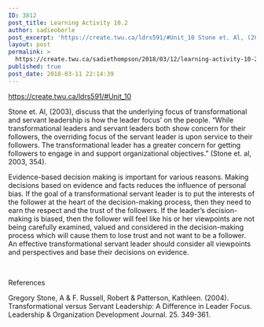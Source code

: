 ```yaml
---
ID: 3812
post_title: Learning Activity 10.2
author: sadieoberle
post_excerpt: 'https://create.twu.ca/ldrs591/#Unit_10 Stone et. Al, (2003), discuss that the underlying focus of transformational and servant leadership is how the leader focus&rsquo; on the people. &ldquo;While transformational leaders and servant leaders both show concern for their followers, the overriding focus of the servant leader is upon service to their followers. The transformational leader has a greater concern &hellip; <p><a href="https://create.twu.ca/sadiethompson/2018/03/12/learning-activity-10-2/">Continue reading<span> "Learning Activity 10.2"</span></a></p>'
layout: post
permalink: >
  https://create.twu.ca/sadiethompson/2018/03/12/learning-activity-10-2/
published: true
post_date: 2018-03-11 22:14:39
---
```

<a href="https://create.twu.ca/ldrs591/#Unit_10"><span style="font-weight: 400">https://create.twu.ca/ldrs591/#Unit_10</span></a>

<span style="font-weight: 400">Stone et. Al, (2003), discuss that the underlying focus of transformational and servant leadership is how the leader focus’ on the people. “While transformational leaders and servant leaders both show concern for their followers, the overriding focus of the servant leader is upon service to their followers. The transformational leader has a greater concern for getting followers to engage in and support organizational objectives.” (Stone et. al, 2003, 354). </span>

<span style="font-weight: 400">Evidence-based decision making is important for various reasons. Making decisions based on evidence and facts reduces the influence of personal bias. If the goal of a transformational servant leader is to put the interests of the follower at the heart of the decision-making process, then they need to earn the respect and the trust of the followers. If the leader’s decision-making is biased, then the follower will feel like his or her viewpoints are not being carefully examined, valued and considered in the decision-making process which will cause them to lose trust and not want to be a follower. An effective transformational servant leader should consider all viewpoints and perspectives and base their decisions on evidence. </span>

&nbsp;

References

Gregory Stone, A &amp; F. Russell, Robert &amp; Patterson, Kathleen. (2004). Transformational versus Servant Leadership: A Difference in Leader Focus. Leadership &amp; Organization Development Journal. 25. 349-361.